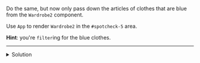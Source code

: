 
Do the same, but now only pass down the articles of clothes that are blue from the `Wardrobe2` component.

  

Use `App` to render `Wardrobe2` in the `#spotcheck-5` area.

**Hint**: you're `filter`ing for the blue clothes.

---


<details>
  <summary>
     Solution
  </summary>

```JSX
const Article = (props) => {
  return <div>{props.info.color} {props.info.type}</div>
}

const Wardrobe = () => {
  let wardrobe = [
    { type: "shirt", color: "red", size: "Medium" },
    { type: "shirt", color: "blue", size: "Medium" },
    { type: "pants", color: "blue", size: "Medium" },
    { type: "accessory", color: "sapphire", size: "" },
    { type: "accessory", color: "lilac", size: "" },
  ]

  return wardrobe
    .filter(c => c.color === "blue")
    .map(c => <Article info={c} key={c.color + c.type} />)
}

const App = () => {
  return <Wardrobe />
}

export default App;

```


</details>